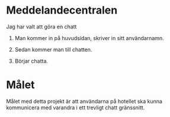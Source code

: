 # Meddelandecentralen

Jag har valt att göra en chatt

1. Man kommer in på huvudsidan, skriver in sitt användarnamn.

2. Sedan kommer man till chatten.

3. Börjar chatta.

# Målet
Målet med detta projekt är att användarna på hotellet ska kunna kommunicera med varandra i ett trevligt chatt gränssnitt.
